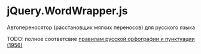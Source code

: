 # jQuery.WordWrapper.js
Автопереносятор (расстановщик мягких переносов) для русского языка

TODO: полное соответсвие [правилам русской орфографии и пунктуации (1956)](http://www.gramota.ru/spravka/rules?rub=perenos)